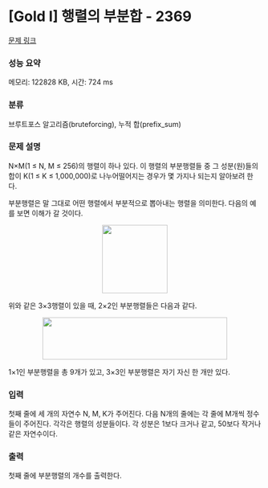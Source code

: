 # [Gold I] 행렬의 부분합 - 2369 

[문제 링크](https://www.acmicpc.net/problem/2369) 

### 성능 요약

메모리: 122828 KB, 시간: 724 ms

### 분류

브루트포스 알고리즘(bruteforcing), 누적 합(prefix_sum)

### 문제 설명

<p>N×M(1 ≤ N, M ≤ 256)의 행렬이 하나 있다. 이 행렬의 부분행렬들 중 그 성분(원)들의 합이 K(1 ≤ K ≤ 1,000,000)로 나누어떨어지는 경우가 몇 가지나 되는지 알아보려 한다.</p>

<p>부분행렬은 말 그대로 어떤 행렬에서 부분적으로 뽑아내는 행렬을 의미한다. 다음의 예를 보면 이해가 갈 것이다.</p>

<p style="text-align: center;"><img alt="" height="136" src="https://www.acmicpc.net/JudgeOnline/upload/201103/a1.png" width="130"></p>

<p>위와 같은 3×3행렬이 있을 때, 2×2인 부분행렬들은 다음과 같다.</p>

<p style="text-align: center;"><img alt="" height="84" src="https://www.acmicpc.net/JudgeOnline/upload/201103/a2.png" width="368"></p>

<p>1×1인 부분행렬을 총 9개가 있고, 3×3인 부분행렬은 자기 자신 한 개만 있다.</p>

### 입력 

 <p>첫째 줄에 세 개의 자연수 N, M, K가 주어진다. 다음 N개의 줄에는 각 줄에 M개씩 정수들이 주어진다. 각각은 행렬의 성분들이다. 각 성분은 1보다 크거나 같고, 50보다 작거나 같은 자연수이다.</p>

### 출력 

 <p>첫째 줄에 부분행렬의 개수를 출력한다.</p>

